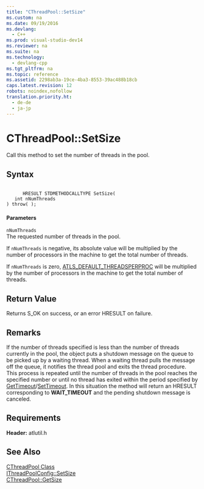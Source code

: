 ```yaml
---
title: "CThreadPool::SetSize"
ms.custom: na
ms.date: 09/19/2016
ms.devlang: 
  - C++
ms.prod: visual-studio-dev14
ms.reviewer: na
ms.suite: na
ms.technology: 
  - devlang-cpp
ms.tgt_pltfrm: na
ms.topic: reference
ms.assetid: 2298ab3a-19ce-4ba3-8553-39ac488b18cb
caps.latest.revision: 12
robots: noindex,nofollow
translation.priority.ht: 
  - de-de
  - ja-jp
---
```

# CThreadPool::SetSize
Call this method to set the number of threads in the pool.  
  
## Syntax  
  
```  
  
      HRESULT STDMETHODCALLTYPE SetSize(  
   int nNumThreads   
) throw( );  
```  
  
#### Parameters  
 `nNumThreads`  
 The requested number of threads in the pool.  
  
 If `nNumThreads` is negative, its absolute value will be multiplied by the number of processors in the machine to get the total number of threads.  
  
 If `nNumThreads` is zero, [ATLS_DEFAULT_THREADSPERPROC](../vs140/ATLS_DEFAULT_THREADSPERPROC.md) will be multiplied by the number of processors in the machine to get the total number of threads.  
  
## Return Value  
 Returns S_OK on success, or an error HRESULT on failure.  
  
## Remarks  
 If the number of threads specified is less than the number of threads currently in the pool, the object puts a shutdown message on the queue to be picked up by a waiting thread. When a waiting thread pulls the message off the queue, it notifies the thread pool and exits the thread procedure. This process is repeated until the number of threads in the pool reaches the specified number or until no thread has exited within the period specified by [GetTimeout](../vs140/CThreadPool--GetTimeout.md)/[SetTimeout](../vs140/CThreadPool--SetTimeout.md). In this situation the method will return an HRESULT corresponding to **WAIT_TIMEOUT** and the pending shutdown message is canceled.  
  
## Requirements  
 **Header:** atlutil.h  
  
## See Also  
 [CThreadPool Class](../vs140/CThreadPool-Class.md)   
 [IThreadPoolConfig::SetSize](../vs140/IThreadPoolConfig--SetSize.md)   
 [CThreadPool::GetSize](../vs140/CThreadPool--GetSize.md)